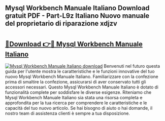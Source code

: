 ## Mysql Workbench Manuale Italiano Download gratuit PDF - Part-L9z Italiano Nuovo manuale del proprietario di riparazione xdjzv

# <h2><a href="http://dfcyzi.blite.top/?on=Mysql+Workbench+Manuale+Italiano">🔗Download 👉🔴 Mysql Workbench Manuale Italiano</a></h2>

[![Mysql Workbench Manuale Italiano download](https://i.imgur.com/lujVjoI.png)](http://dfcyzi.blite.top/?on=Mysql+Workbench+Manuale+Italiano)
Benvenuti nel futuro questa guida per l'utente mostra le caratteristiche e le funzioni innovative del tuo nuovo Mysql Workbench Manuale Italiano. Familiarizzare con la confezione prima di smaltire la confezione, assicurarsi di aver conservato tutti gli accessori necessari. Questo Mysql Workbench Manuale Italiano è dotato di funzionalità complete per soddisfare le diverse esigenze. Riteniamo che Mysql Workbench Manuale Italiano sia stata una risorsa completa e approfondita per la tua ricerca per comprendere le caratteristiche e le capacità del tuo nuovo articolo. Se hai bisogno di aiuto o hai domande, il nostro team di assistenza clienti è sempre a tua disposizione.
